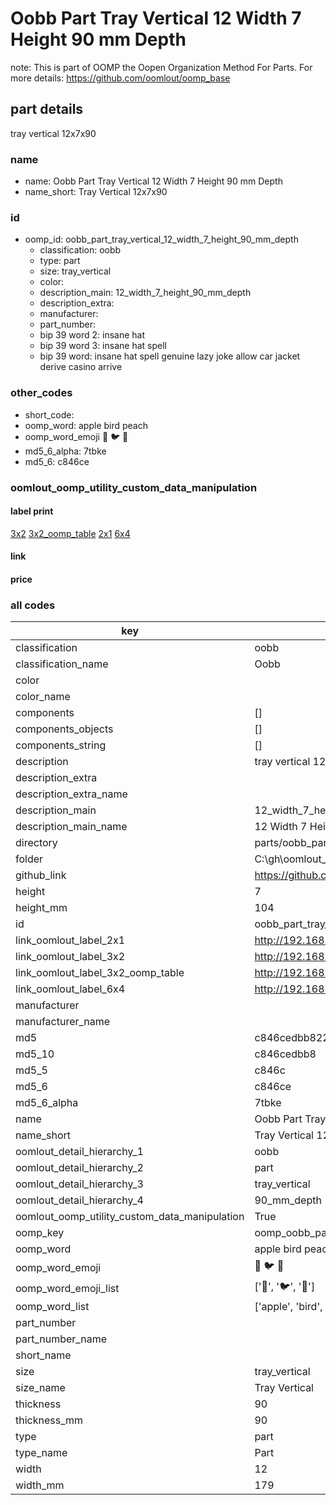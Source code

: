 # Oobb Part Tray Vertical 12 Width 7 Height 90 mm Depth  

note: This is part of OOMP the Oopen Organization Method For Parts. For more details: https://github.com/oomlout/oomp_base

##  part details
  



tray vertical 12x7x90



### name
* name: Oobb Part Tray Vertical 12 Width 7 Height 90 mm Depth
* name_short: Tray Vertical 12x7x90 
### id
* oomp_id: oobb_part_tray_vertical_12_width_7_height_90_mm_depth
  * classification: oobb
  * type: part
  * size: tray_vertical
  * color: 
  * description_main: 12_width_7_height_90_mm_depth
  * description_extra: 
  * manufacturer: 
  * part_number: 
  * bip 39 word 2: insane hat
  * bip 39 word 3: insane hat spell
  * bip 39 word: insane hat spell genuine lazy joke allow car jacket derive casino arrive

### other_codes
* short_code: 
* oomp_word: apple bird peach
* oomp_word_emoji :apple: :bird: :peach:
* md5_6_alpha: 7tbke
* md5_6: c846ce






### oomlout_oomp_utility_custom_data_manipulation
#### label print
[3x2](http://192.168.1.245:1112/?label=oomp%207tbke)
[3x2_oomp_table](http://192.168.1.108:1112/?label=oomp%207tbke)
[2x1](http://192.168.1.242:1112/?label=oomp%207tbke)
[6x4](http://192.168.1.55:1112/?label=oomp%207tbke)    

#### link

                              

#### price







### all codes 
| key | value |  
| --- | --- |  
| classification | oobb |  
| classification_name | Oobb |  
| color |  |  
| color_name |  |  
| components | [] |  
| components_objects | [] |  
| components_string | [] |  
| description | tray vertical 12x7x90 |  
| description_extra |  |  
| description_extra_name |  |  
| description_main | 12_width_7_height_90_mm_depth |  
| description_main_name | 12 Width 7 Height 90 mm Depth |  
| directory | parts/oobb_part_tray_vertical_12_width_7_height_90_mm_depth |  
| folder | C:\gh\oomlout_oobb_version_4_generated_parts\parts\oobb_part_tray_vertical_12_width_7_height_90_mm_depth |  
| github_link | https://github.com/oomlout/oomlout_oomp_part_src/tree/main/parts/oobb_part_tray_vertical_12_width_7_height_90_mm_depth |  
| height | 7 |  
| height_mm | 104 |  
| id | oobb_part_tray_vertical_12_width_7_height_90_mm_depth |  
| link_oomlout_label_2x1 | http://192.168.1.242:1112/?label=oomp%207tbke |  
| link_oomlout_label_3x2 | http://192.168.1.245:1112/?label=oomp%207tbke |  
| link_oomlout_label_3x2_oomp_table | http://192.168.1.108:1112/?label=oomp%207tbke |  
| link_oomlout_label_6x4 | http://192.168.1.55:1112/?label=oomp%207tbke |  
| manufacturer |  |  
| manufacturer_name |  |  
| md5 | c846cedbb82240d5e13f3615a25a63a7 |  
| md5_10 | c846cedbb8 |  
| md5_5 | c846c |  
| md5_6 | c846ce |  
| md5_6_alpha | 7tbke |  
| name | Oobb Part Tray Vertical 12 Width 7 Height 90 mm Depth |  
| name_short | Tray Vertical 12x7x90  |  
| oomlout_detail_hierarchy_1 | oobb |  
| oomlout_detail_hierarchy_2 | part |  
| oomlout_detail_hierarchy_3 | tray_vertical |  
| oomlout_detail_hierarchy_4 | 90_mm_depth |  
| oomlout_oomp_utility_custom_data_manipulation | True |  
| oomp_key | oomp_oobb_part_tray_vertical_12_width_7_height_90_mm_depth |  
| oomp_word | apple bird peach |  
| oomp_word_emoji | :apple: :bird: :peach: |  
| oomp_word_emoji_list | [':apple:', ':bird:', ':peach:'] |  
| oomp_word_list | ['apple', 'bird', 'peach'] |  
| part_number |  |  
| part_number_name |  |  
| short_name |  |  
| size | tray_vertical |  
| size_name | Tray Vertical |  
| thickness | 90 |  
| thickness_mm | 90 |  
| type | part |  
| type_name | Part |  
| width | 12 |  
| width_mm | 179 |  
